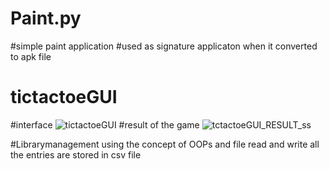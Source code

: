 # Paint.py
#simple paint application
#used as signature applicaton when it converted to apk file

# tictactoeGUI
#interface
![tictactoeGUI](https://github.com/Robin682002/PythonProject.py/assets/101566932/cd35d065-5cb3-4d70-830f-2a3aeb14764f)
#result of the game
![tctactoeGUI_RESULT_ss](https://github.com/Robin682002/PythonProject.py/assets/101566932/dbdd37da-d134-4311-ba01-7c55e919dd58)

#Librarymanagement
using the concept of OOPs and file read and write all the entries are stored in csv file
